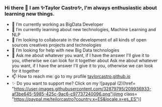 ### Hi there 👋 I am ✨Taylor Castro✨, I'm always enthusiastic about learning new things.
- 🔭 I’m currently working as BigData Developer
- 🌱 I’m currently learning about new technologies, Machine Learning and NLP
- 👯 I’m looking to collaborate in the development of all kinds of open sources creatives projects and technologies
- 🤔 I’m looking for help with new Big Data technologies
- 💬 Ask me about whatever you want, if I have the answer I'll give it to you, otherwise we can look for it together about Ask me about whatever you want, if I have the       answer I'll give it to you, otherwise we can look for it together
- 📫 How to reach me: go to my profile [taylorcastro.github.io ](https://taylorcastro.github.io/profile/)
- ✨ Do you want to support me?  Click on my ![paypal (2)(href= "https://user-images.githubusercontent.com/32879795/209936933-af3be645-5985-425c-9ac6-c97737240096.png")(img class= "https://paypal.me/teilorcastro?country.x=ES&locale.x=es_ES")]

